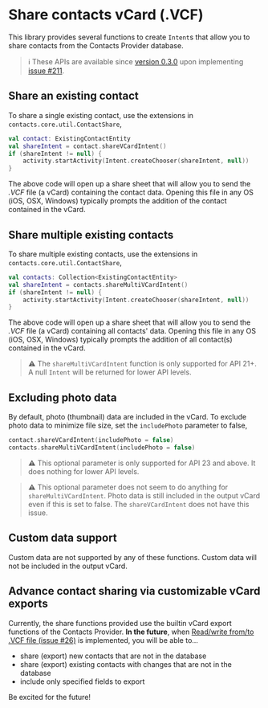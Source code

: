 # Share contacts vCard (.VCF)

This library provides several functions to create `Intent`s that allow you to share contacts from 
the Contacts Provider database.

> ℹ️ These APIs are available since [version 0.3.0](https://github.com/vestrel00/contacts-android/discussions/160)
> upon implementing [issue #211](https://github.com/vestrel00/contacts-android/issues/211).

## Share an existing contact

To share a single existing contact, use the extensions in `contacts.core.util.ContactShare`,

```kotlin
val contact: ExistingContactEntity
val shareIntent = contact.shareVCardIntent()
if (shareIntent != null) {
    activity.startActivity(Intent.createChooser(shareIntent, null))
}
```

The above code will open up a share sheet that will allow you to send the _.VCF_ file (a vCard) 
containing the contact data. Opening this file in any OS (iOS, OSX, Windows) typically prompts the
addition of the contact contained in the vCard.

## Share multiple existing contacts

To share multiple existing contacts, use the extensions in `contacts.core.util.ContactShare`,

```kotlin
val contacts: Collection<ExistingContactEntity>
val shareIntent = contacts.shareMultiVCardIntent()
if (shareIntent != null) {
    activity.startActivity(Intent.createChooser(shareIntent, null))
}
```

The above code will open up a share sheet that will allow you to send the _.VCF_ file (a vCard)
containing all contacts' data. Opening this file in any OS (iOS, OSX, Windows) typically prompts the
addition of all contact(s) contained in the vCard.

> ⚠️ The `shareMultiVCardIntent` function is only supported for API 21+. A null `Intent` will be
> returned for lower API levels.

## Excluding photo data

By default, photo (thumbnail) data are included in the vCard. To exclude photo data to minimize
file size, set the `includePhoto` parameter to false,

```kotlin
contact.shareVCardIntent(includePhoto = false)
contacts.shareMultiVCardIntent(includePhoto = false)
```

> ⚠️ This optional parameter is only supported for API 23 and above. It does nothing for lower 
> API levels.

> ⚠️ This optional parameter does not seem to do anything for `shareMultiVCardIntent`. Photo data is
> still included in the output vCard even if this is set to false. The `shareVCardIntent` does not 
> have this issue.

## Custom data support

Custom data are not supported by any of these functions. Custom data will not be included in the 
output vCard.

## Advance contact sharing via customizable vCard exports

Currently, the share functions provided use the builtin vCard export functions of the Contacts 
Provider. **In the future**, when 
[Read/write from/to .VCF file (issue #26)](https://github.com/vestrel00/contacts-android/issues/26)
is implemented, you will be able to...

- share (export) new contacts that are not in the database
- share (export) existing contacts with changes that are not in the database
- include only specified fields to export

Be excited for the future!
